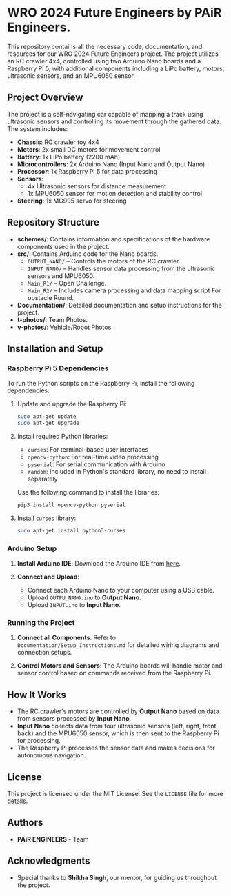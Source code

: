 # WRO 2024 Future Engineers by PAiR Engineers.

This repository contains all the necessary code, documentation, and resources for our WRO 2024 Future Engineers project. The project utilizes an RC crawler 4x4, controlled using two Arduino Nano boards and a Raspberry Pi 5, with additional components including a LiPo battery, motors, ultrasonic sensors, and an MPU6050 sensor.

## Project Overview

The project is a self-navigating car capable of mapping a track using ultrasonic sensors and controlling its movement through the gathered data. The system includes:

- **Chassis**: RC crawler toy 4x4
- **Motors**: 2x small DC motors for movement control
- **Battery**: 1x LiPo battery (2200 mAh)
- **Microcontrollers**: 2x Arduino Nano (Input Nano and Output Nano)
- **Processor**: 1x Raspberry Pi 5 for data processing
- **Sensors**:
  - 4x Ultrasonic sensors for distance measurement
  - 1x MPU6050 sensor for motion detection and stability control
- **Steering**: 1x MG995 servo for steering

## Repository Structure

- **schemes/**: Contains information and specifications of the hardware components used in the project.
- **src/**: Contains Arduino code for the Nano boards.
  - `OUTPUT_NANO/` – Controls the motors of the RC crawler.
  - `INPUT_NANO/` – Handles sensor data processing from the ultrasonic sensors and MPU6050.
  - `Main_R1/` – Open Challenge.
  - `Main_R2/` – Includes camera processing and data mapping script For obstacle Round.
- **Documentation/**: Detailed documentation and setup instructions for the project.
- **t-photos/**: Team Photos.
- **v-photos/**: Vehicle/Robot Photos.

## Installation and Setup

### Raspberry Pi 5 Dependencies

To run the Python scripts on the Raspberry Pi, install the following dependencies:

1. Update and upgrade the Raspberry Pi:

    ```bash
    sudo apt-get update
    sudo apt-get upgrade
    ```

2. Install required Python libraries:

    - `curses`: For terminal-based user interfaces
    - `opencv-python`: For real-time video processing
    - `pyserial`: For serial communication with Arduino
    - `random`: Included in Python's standard library, no need to install separately

    Use the following command to install the libraries:

    ```bash
    pip3 install opencv-python pyserial
    ```

3. Install `curses` library:

    ```bash
    sudo apt-get install python3-curses
    ```

### Arduino Setup

1. **Install Arduino IDE**: Download the Arduino IDE from [here](https://www.arduino.cc/en/software).

2. **Connect and Upload**: 

   - Connect each Arduino Nano to your computer using a USB cable.
   - Upload `OUTPU_NANO.ino` to **Output Nano**.
   - Upload `INPUT.ino` to **Input Nano**.

### Running the Project

1. **Connect all Components**: Refer to `Documentation/Setup_Instructions.md` for detailed wiring diagrams and connection setups.


3. **Control Motors and Sensors**: The Arduino boards will handle motor and sensor control based on commands received from the Raspberry Pi.

## How It Works

- The RC crawler's motors are controlled by **Output Nano** based on data from sensors processed by **Input Nano**.
- **Input Nano** collects data from four ultrasonic sensors (left, right, front, back) and the MPU6050 sensor, which is then sent to the Raspberry Pi for processing.
- The Raspberry Pi processes the sensor data and makes decisions for autonomous navigation.


## License

This project is licensed under the MIT License. See the `LICENSE` file for more details.

## Authors

- **PAiR ENGINEERS** - Team 

## Acknowledgments

- Special thanks to **Shikha Singh**, our mentor, for guiding us throughout the project.
